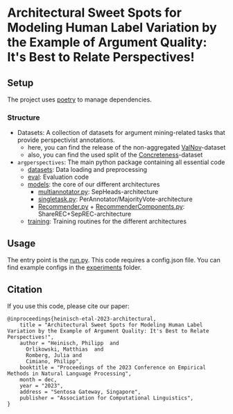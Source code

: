 # Architectural Sweet Spots for Modeling Human Label Variation by the Example of Argument Quality: It's Best to Relate Perspectives!

## Setup

The project uses [poetry](https://python-poetry.org/docs/) to manage dependencies.

### Structure

- Datasets: A collection of datasets for argument mining-related tasks that provide perspectivist annotations.
  - here, you can find the release of the non-aggregated [ValNov](https://phhei.github.io/ArgsValidNovel/)-dataset
  - also, you can find the used split of the [Concreteness](https://aclanthology.org/2022.argmining-1.11/)-dataset
- ``argperspectives``: The main python package containing all essential code
  - [datasets](argperspectives%2Fdatasets): Data loading and preprocessing
  - [eval](argperspectives%2Feval): Evaluation code
  - [models](argperspectives%2Fmodels): the core of our different architectures
    - [multiannotator.py](argperspectives%2Fmodels%2Fmultiannotator.py): SepHeads-architecture
    - [singletask.py](argperspectives%2Fmodels%2Fsingletask.py): PerAnnotator/MajorityVote-architecture
    - [Recommender.py](argperspectives%2Fmodels%2FRecommender.py) + [RecommenderComponents.py](argperspectives%2Fmodels%2FRecommenderComponents.py): ShareREC+SepREC-architecture
  - [training](argperspectives%2Ftraining): Training routines for the different architectures

## Usage

The entry point is the [run.py](argperspectives%2Frun.py). This code requires a config.json file. You can find example configs in the [experiments](experiments) folder.

## Citation

If you use this code, please cite our paper:

```
@inproceedings{heinisch-etal-2023-architectural,
    title = "Architectural Sweet Spots for Modeling Human Label Variation by the Example of Argument Quality: It's Best to Relate Perspectives!",
    author = "Heinisch, Philipp  and
      Orlikowski, Matthias  and
      Romberg, Julia and
      Cimiano, Philipp",
    booktitle = "Proceedings of the 2023 Conference on Empirical Methods in Natural Language Processing",
    month = dec,
    year = "2023",
    address = "Sentosa Gateway, Singapore",
    publisher = "Association for Computational Linguistics",
}
```
